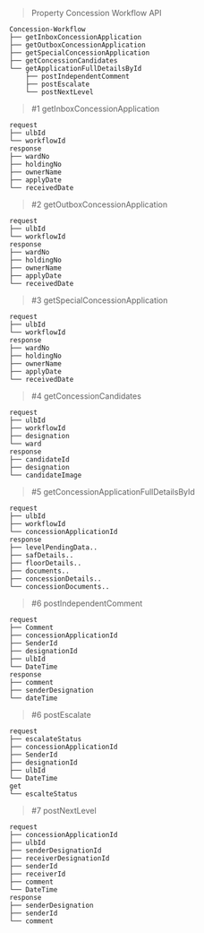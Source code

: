 > Property Concession Workflow API

```
Concession-Workflow
├── getInboxConcessionApplication
├── getOutboxConcessionApplication
├── getSpecialConcessionApplication
├── getConcessionCandidates
└── getApplicationFullDetailsById
    ├── postIndependentComment
    ├── postEscalate
    └── postNextLevel
```

> #1 getInboxConcessionApplication
```
request
├── ulbId
└── workflowId
response
├── wardNo
├── holdingNo
├── ownerName
├── applyDate
└── receivedDate
```

> #2 getOutboxConcessionApplication
```
request
├── ulbId
└── workflowId
response
├── wardNo
├── holdingNo
├── ownerName
├── applyDate
└── receivedDate
```

> #3 getSpecialConcessionApplication
```
request
├── ulbId
└── workflowId
response
├── wardNo
├── holdingNo
├── ownerName
├── applyDate
└── receivedDate
```

> #4 getConcessionCandidates
```
request
├── ulbId
├── workflowId
├── designation
└── ward
response
├── candidateId
├── designation
└── candidateImage
```

> #5 getConcessionApplicationFullDetailsById
```
request
├── ulbId
├── workflowId
└── concessionApplicationId
response
├── levelPendingData..
├── safDetails..
├── floorDetails..
├── documents..
├── concessionDetails..
└── concessionDocuments..
```

> #6 postIndependentComment
```
request
├── Comment
├── concessionApplicationId
├── SenderId
├── designationId
├── ulbId
└── DateTime
response
├── comment
├── senderDesignation
└── dateTime
```

> #6 postEscalate
```
request
├── escalateStatus
├── concessionApplicationId
├── SenderId
├── designationId
├── ulbId
└── DateTime
get
└── escalteStatus
```

> #7 postNextLevel
```
request
├── concessionApplicationId
├── ulbId
├── senderDesignationId
├── receiverDesignationId
├── senderId
├── receiverId
├── comment
└── DateTime
response
├── senderDesignation
├── senderId
└── comment
```
